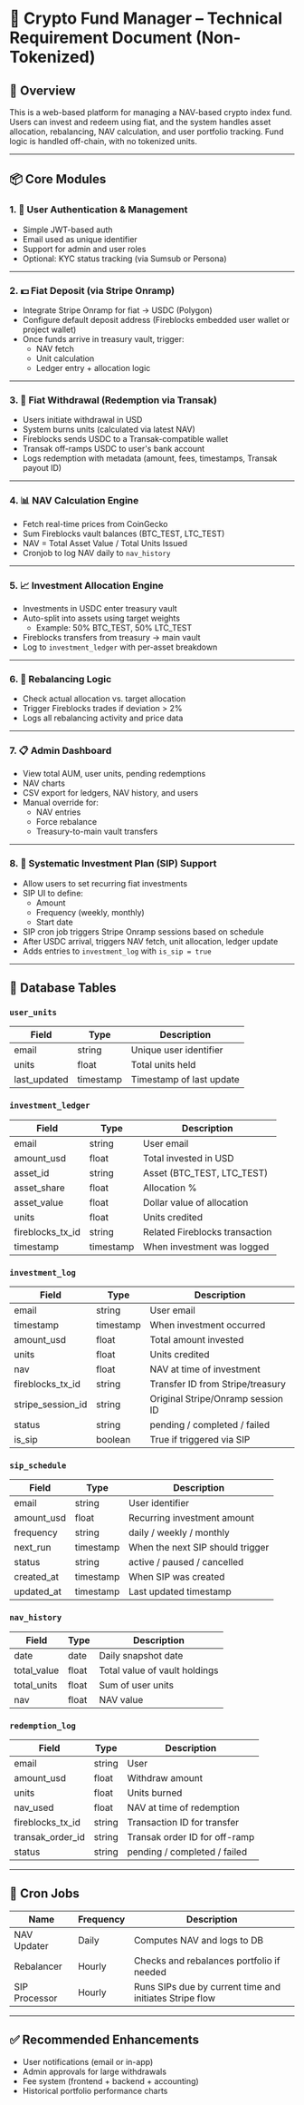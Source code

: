 # 📄 Crypto Fund Manager – Technical Requirement Document (Non-Tokenized)

## 🧩 Overview

This is a web-based platform for managing a NAV-based crypto index fund. Users can invest and redeem using fiat, and the system handles asset allocation, rebalancing, NAV calculation, and user portfolio tracking. Fund logic is handled off-chain, with no tokenized units.

---

## 📦 Core Modules

### 1. 🔐 **User Authentication & Management**
- Simple JWT-based auth
- Email used as unique identifier
- Support for admin and user roles
- Optional: KYC status tracking (via Sumsub or Persona)

---

### 2. 💵 **Fiat Deposit (via Stripe Onramp)**
- Integrate Stripe Onramp for fiat → USDC (Polygon)
- Configure default deposit address (Fireblocks embedded user wallet or project wallet)
- Once funds arrive in treasury vault, trigger:
  - NAV fetch
  - Unit calculation
  - Ledger entry + allocation logic

---

### 3. 💸 **Fiat Withdrawal (Redemption via Transak)**
- Users initiate withdrawal in USD
- System burns units (calculated via latest NAV)
- Fireblocks sends USDC to a Transak-compatible wallet
- Transak off-ramps USDC to user's bank account
- Logs redemption with metadata (amount, fees, timestamps, Transak payout ID)

---

### 4. 📊 **NAV Calculation Engine**
- Fetch real-time prices from CoinGecko
- Sum Fireblocks vault balances (BTC_TEST, LTC_TEST)
- NAV = Total Asset Value / Total Units Issued
- Cronjob to log NAV daily to `nav_history`

---

### 5. 📈 **Investment Allocation Engine**
- Investments in USDC enter treasury vault
- Auto-split into assets using target weights
  - Example: 50% BTC_TEST, 50% LTC_TEST
- Fireblocks transfers from treasury → main vault
- Log to `investment_ledger` with per-asset breakdown

---

### 6. 🔁 **Rebalancing Logic**
- Check actual allocation vs. target allocation
- Trigger Fireblocks trades if deviation > 2%
- Logs all rebalancing activity and price data

---

### 7. 📋 **Admin Dashboard**
- View total AUM, user units, pending redemptions
- NAV charts
- CSV export for ledgers, NAV history, and users
- Manual override for:
  - NAV entries
  - Force rebalance
  - Treasury-to-main vault transfers

---

### 8. 🔁 **Systematic Investment Plan (SIP) Support**
- Allow users to set recurring fiat investments
- SIP UI to define:
  - Amount
  - Frequency (weekly, monthly)
  - Start date
- SIP cron job triggers Stripe Onramp sessions based on schedule
- After USDC arrival, triggers NAV fetch, unit allocation, ledger update
- Adds entries to `investment_log` with `is_sip = true`

---

## 🧾 Database Tables

### `user_units`
| Field | Type | Description |
|--|--|--|
| email | string | Unique user identifier |
| units | float | Total units held |
| last_updated | timestamp | Timestamp of last update |

### `investment_ledger`
| Field | Type | Description |
|--|--|--|
| email | string | User email |
| amount_usd | float | Total invested in USD |
| asset_id | string | Asset (BTC_TEST, LTC_TEST) |
| asset_share | float | Allocation % |
| asset_value | float | Dollar value of allocation |
| units | float | Units credited |
| fireblocks_tx_id | string | Related Fireblocks transaction |
| timestamp | timestamp | When investment was logged |

### `investment_log`
| Field | Type | Description |
|--|--|--|
| email | string | User email |
| timestamp | timestamp | When investment occurred |
| amount_usd | float | Total amount invested |
| units | float | Units credited |
| nav | float | NAV at time of investment |
| fireblocks_tx_id | string | Transfer ID from Stripe/treasury |
| stripe_session_id | string | Original Stripe/Onramp session ID |
| status | string | pending / completed / failed |
| is_sip | boolean | True if triggered via SIP |

### `sip_schedule`
| Field | Type | Description |
|--|--|--|
| email | string | User identifier |
| amount_usd | float | Recurring investment amount |
| frequency | string | daily / weekly / monthly |
| next_run | timestamp | When the next SIP should trigger |
| status | string | active / paused / cancelled |
| created_at | timestamp | When SIP was created |
| updated_at | timestamp | Last updated timestamp |

### `nav_history`
| Field | Type | Description |
|--|--|--|
| date | date | Daily snapshot date |
| total_value | float | Total value of vault holdings |
| total_units | float | Sum of user units |
| nav | float | NAV value |

### `redemption_log`
| Field | Type | Description |
|--|--|--|
| email | string | User |
| amount_usd | float | Withdraw amount |
| units | float | Units burned |
| nav_used | float | NAV at time of redemption |
| fireblocks_tx_id | string | Transaction ID for transfer |
| transak_order_id | string | Transak order ID for off-ramp |
| status | string | pending / completed / failed |

---

## 📆 Cron Jobs
| Name | Frequency | Description |
|--|--|--|
| NAV Updater | Daily | Computes NAV and logs to DB |
| Rebalancer | Hourly | Checks and rebalances portfolio if needed |
| SIP Processor | Hourly | Runs SIPs due by current time and initiates Stripe flow |

---

## ✅ Recommended Enhancements
- User notifications (email or in-app)
- Admin approvals for large withdrawals
- Fee system (frontend + backend + accounting)
- Historical portfolio performance charts
